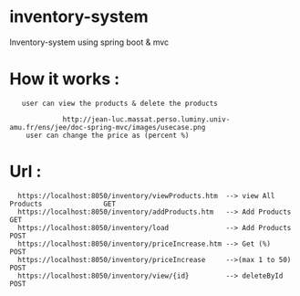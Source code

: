 # inventory-system
 Inventory-system using spring boot &amp; mvc


# How it works :
       user can view the products & delete the products
      
                 http://jean-luc.massat.perso.luminy.univ-amu.fr/ens/jee/doc-spring-mvc/images/usecase.png
        user can change the price as (percent %) 
        
        
# Url : 
      https://localhost:8050/inventory/viewProducts.htm  --> view All Products               GET
      https://localhost:8050/inventory/addProducts.htm   --> Add Products                    GET
      https://localhost:8050/inventory/load              --> Add Products                    POST 
      https://localhost:8050/inventory/priceIncrease.htm --> Get (%)                         POST
      https://localhost:8050/inventory/priceIncrease     -->(max 1 to 50)                    POST
      https://localhost:8050/inventory/view/{id}         --> deleteById                      POST
      
      
      
      
      
        
